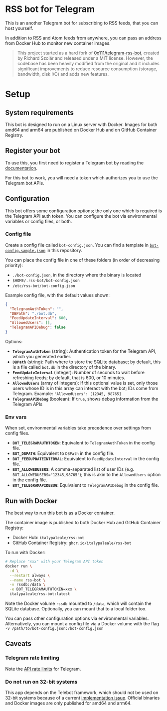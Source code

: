 # RSS bot for Telegram

This is an another Telegram bot for subscribing to RSS feeds, that you can host yourself.

In addition to RSS and Atom feeds from anywhere, you can pass an address from Docker Hub to monitor new container images.

> This project started as a hard fork of [0x111/telegram-rss-bot](https://github.com/0x111/telegram-rss-bot), created by Richard Szolár and released under a MIT license. However, the codebase has been heavily modified from the original and it includes significant improvements to reduce resource consumption (storage, bandwidth, disk I/O) and adds new features.

# Setup

## System requirements

This bot is designed to run on a Linux server with Docker. Images for both amd64 and arm64 are published on Docker Hub and on GitHub Container Registry.

## Register your bot

To use this, you first need to register a Telegram bot by reading the [documentation](https://core.telegram.org/bots#6-botfather).

For this bot to work, you will need a token which authorizes you to use the Telegram bot APIs.

## Configuration

This bot offers some configuration options; the only one which is required is the Telegram API auth token. You can configure the bot via environmental variables or config files, or both.

### Config file

Create a config file called `bot-config.json`. You can find a template in [`bot-config.sample.json`](/bot-config.sample.json) in this repository.

You can place the config file in one of these folders (in order of decreasing priority):

- `./bot-config.json`, in the directory where the binary is located
- `$HOME/.rss-bot/bot-config.json`
- `/etc/rss-bot/bot-config.json`

Example config file, with the default values shown:

```json
{
  "TelegramAuthToken": "",
  "DBPath": "./bot.db",
  "FeedUpdateInterval": 600,
  "AllowedUsers": [],
  "TelegramAPIDebug": false
}
```

Options:

- **`TelegramAuthToken`** (string): Authentication token for the Telegram API, which you generated earlier.
- **`DBPath`** (string): Path where to store the SQLite database; by default, this is a file called `bot.db` in the directory of the binary.
- **`FeedUpdateInterval`** (integer): Number of seconds to wait before refreshing feeds; by default, that is 600, or 10 minutes.
- **`AllowedUsers`** (array of integers): If this optional value is set, only those users whose ID is in this array can interact with the bot; IDs come from Telegram. Example: `"AllowedUsers": [12345, 98765]`
- **`TelegramAPIDebug`** (boolean): If `true`, shows debug information from the Telegram APIs

### Env vars

When set, environmental variables take precedence over settings from config files.

- **`BOT_TELEGRAMAUTHTOKEN`**: Equivalent to `TelegramAuthToken` in the config file.
- **`BOT_DBPATH`**: Equivalent to `DBPath` in the config file.
- **`BOT_FEEDUPDATEINTERVAL`**: Equivalent to `FeedUpdateInterval` in the config file.
- **`BOT_ALLOWEDUSERS`**: A comma-separated list of user IDs (e.g. `BOT_ALLOWEDUSERS="12345,98765"`); this is akin to the `AllowedUsers` option in the config file.
- **`BOT_TELEGRAMAPIDEBUG`**: Equivalent to `TelegramAPIDebug` in the config file.

## Run with Docker

The best way to run this bot is as a Docker container.

The container image is published to both Docker Hub and GitHub Container Registry:

- Docker Hub: `italypaleale/rss-bot`
- GitHub Container Registry: `ghcr.io/italypaleale/rss-bot`

To run with Docker:

```sh
# Replace "xxx" with your Telegram API token
docker run \
  -d \
  --restart always \
  --name rss-bot \
  -v rssdb:/data \
  -e BOT_TELEGRAMAUTHTOKEN=xxx \
  italypaleale/rss-bot:latest
```

Note the Docker volume `rssdb` mounted to `/data`, which will contain the SQLite database. Optionally, you can mount that to a local folder too.

You can pass other configuration options via environmental variables. Alternatively, you can mount a config file via a Docker volume with the flag `-v /path/to/bot-config.json:/bot-config.json`

## Caveats

### Telegram rate limiting

Note the [API rate limits](https://core.telegram.org/bots/faq#my-bot-is-hitting-limits-how-do-i-avoid-this) for Telegram.

### Do not run on 32-bit systems

This app depends on the Telebot framework, which should not be used on 32-bit systems because of a current [implementation issue](https://github.com/tucnak/telebot/issues/314). Official binaries and Docker images are only published for amd64 and arm64.
